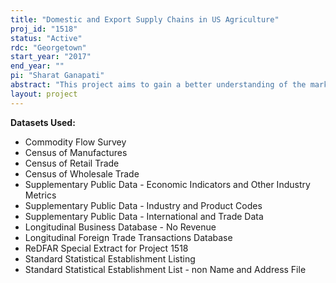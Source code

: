 ```yaml
---
title: "Domestic and Export Supply Chains in US Agriculture"
proj_id: "1518"
status: "Active"
rdc: "Georgetown"
start_year: "2017"
end_year: ""
pi: "Sharat Ganapati"
abstract: "This project aims to gain a better understanding of the market structure of supply chains and the impacts of globalization with a focus on the agricultural sector. Agriculture supply chains involve four stages of production: farming, wholesaling, manufacturing, and retailing. Using a combination of data from the Census Bureau and USDA, this project constructs and analyzes the economic outcomes – market concentration, exports, prices, entry and exit, output and revenue, and the extent of vertical integration – at each stage of the supply chain. The project also examines how these outcomes respond at each stage of production in response to international shocks."
layout: project
---
```


**Datasets Used:**

  - Commodity Flow Survey 
  - Census of Manufactures 
  - Census of Retail Trade 
  - Census of Wholesale Trade 
  - Supplementary Public Data - Economic Indicators and Other Industry Metrics 
  - Supplementary Public Data - Industry and Product Codes 
  - Supplementary Public Data - International and Trade Data 
  - Longitudinal Business Database - No Revenue 
  - Longitudinal Foreign Trade Transactions Database 
  - ReDFAR Special Extract for Project 1518 
  - Standard Statistical Establishment Listing 
  - Standard Statistical Establishment List - non Name and Address File 

